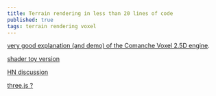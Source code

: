 ```yaml
---
title: Terrain rendering in less than 20 lines of code
published: true
tags: terrain rendering voxel
---
```

[very good explanation (and demo) of the Comanche Voxel 2.5D engine](https://github.com/s-macke/VoxelSpace).

[shader toy version](https://www.shadertoy.com/view/lslBz7)


[HN discussion](https://news.ycombinator.com/item?id=15772065)

[three.js ?]( https://threejs.org/)

